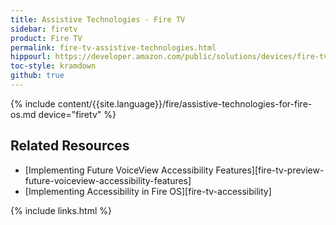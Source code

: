 ```yaml
---
title: Assistive Technologies - Fire TV
sidebar: firetv
product: Fire TV
permalink: fire-tv-assistive-technologies.html
hippourl: https://developer.amazon.com/public/solutions/devices/fire-tv/docs/fire-tv-assistive-technologies
toc-style: kramdown
github: true
---
```


{% include content/{{site.language}}/fire/assistive-technologies-for-fire-os.md device="firetv" %}

## Related Resources

*   [Implementing Future VoiceView Accessibility Features][fire-tv-preview-future-voiceview-accessibility-features]
*   [Implementing Accessibility in Fire OS][fire-tv-accessibility]


{% include links.html %}
